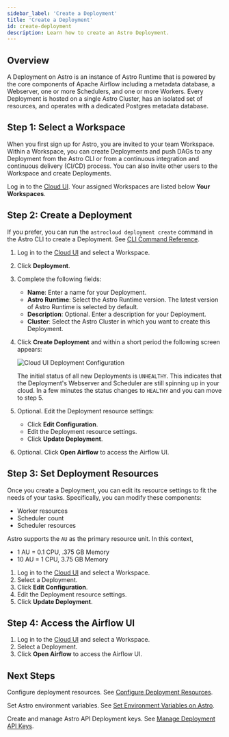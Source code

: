 ```yaml
---
sidebar_label: 'Create a Deployment'
title: 'Create a Deployment'
id: create-deployment
description: Learn how to create an Astro Deployment.
---
```


## Overview

A Deployment on Astro is an instance of Astro Runtime that is powered by the core components of Apache Airflow including a metadata database, a Webserver, one or more Schedulers, and one or more Workers. Every Deployment is hosted on a single Astro Cluster, has an isolated set of resources, and operates with a dedicated Postgres metadata database.

## Step 1: Select a Workspace

When you first sign up for Astro, you are invited to your team Workspace. Within a Workspace, you can create Deployments and push DAGs to any Deployment from the Astro CLI or from a continuous integration and continuous delivery (CI/CD) process. You can also invite other users to the Workspace and create Deployments.

Log in to the [Cloud UI](https://cloud.astronomer.io). Your assigned Workspaces are listed below **Your Workspaces**.

## Step 2: Create a Deployment

If you prefer, you can run the `astrocloud deployment create` command in the Astro CLI to create a Deployment. See [CLI Command Reference](cli-reference/astrocloud-deployment-create.md).

1. Log in to the [Cloud UI](https://cloud.astronomer.io) and select a Workspace.
2. Click **Deployment**.
3. Complete the following fields:
    - **Name**: Enter a name for your Deployment.
    - **Astro Runtime**: Select the Astro Runtime version. The latest version of Astro Runtime is selected by default.
    - **Description**: Optional. Enter a description for your Deployment. 
    - **Cluster**: Select the Astro Cluster in which you want to create this Deployment.

4. Click **Create Deployment** and within a short period the following screen appears:

    ![Cloud UI Deployment Configuration](/img/docs/deployment-configuration.png)

    The initial status of all new Deployments is `UNHEALTHY`. This indicates that the Deployment's Webserver and Scheduler are still spinning up in your cloud. In a few minutes the status changes to `HEALTHY` and you can move to step 5.

5. Optional. Edit the Deployment resource settings:
    - Click **Edit Configuration**.
    - Edit the Deployment resource settings.
    - Click **Update Deployment**.
6. Optional. Click **Open Airflow** to access the Airflow UI.

## Step 3: Set Deployment Resources

Once you create a Deployment, you can edit its resource settings to fit the needs of your tasks. Specifically, you can modify these components:

- Worker resources
- Scheduler count
- Scheduler resources

Astro supports the `AU` as the primary resource unit. In this context,

- 1 AU = 0.1 CPU, .375 GB Memory
- 10 AU = 1 CPU, 3.75 GB Memory

1. Log in to the [Cloud UI](https://cloud.astronomer.io) and select a Workspace.
2. Select a Deployment.
3. Click **Edit Configuration**.
4. Edit the Deployment resource settings.
5. Click **Update Deployment**.

## Step 4: Access the Airflow UI

1. Log in to the [Cloud UI](https://cloud.astronomer.io) and select a Workspace.
2. Select a Deployment.
3. Click **Open Airflow** to access the Airflow UI.

## Next Steps

Configure deployment resources. See [Configure Deployment Resources](configure-deployment-resources.md).

Set Astro environment variables. See [Set Environment Variables on Astro](environment-variables.md).

Create and manage Astro API Deployment keys. See [Manage Deployment API Keys](api-keys.md).
